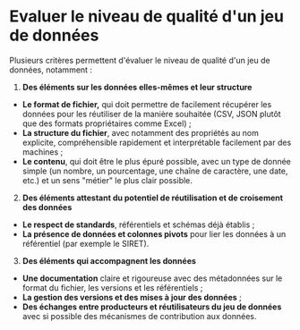 # Evaluer le niveau de qualité d'un jeu de données

Plusieurs critères permettent d'évaluer le niveau de qualité d'un jeu de données, notamment :&#x20;

1. **Des éléments sur les données elles-mêmes et leur structure**&#x20;

* **Le format de fichier,** qui doit permettre de facilement récupérer les données pour les réutiliser de la manière souhaitée (CSV, JSON plutôt que des formats propriétaires comme Excel) ;
* **La structure du fichier**, avec notamment des propriétés au nom explicite, compréhensible rapidement et interprétable facilement par des machines ;&#x20;
* **Le contenu**, qui doit être le plus épuré possible, avec un type de donnée simple (un nombre, un pourcentage, une chaîne de caractère, une date, etc.) et un sens "métier" le plus clair possible.&#x20;

2. **Des éléments attestant du potentiel de réutilisation et de croisement des données**&#x20;

* **Le respect de standards**, référentiels et schémas déjà établis ;
* **La présence de données et colonnes pivots** pour lier les données à un référentiel (par exemple le SIRET).

3. **Des éléments qui accompagnent les données**

* **Une documentation** claire et rigoureuse avec des métadonnées sur le format du fichier, les versions et les référentiels ;
* **La gestion des versions et des mises à jour des données** ;
* **Des échanges entre producteurs et réutilisateurs du jeu de données** avec si possible des mécanismes de contribution aux données.
